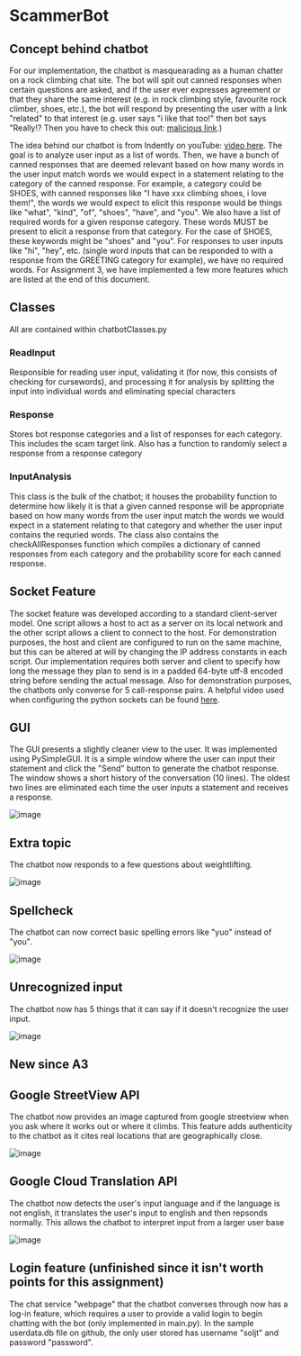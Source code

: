 # ScammerBot

## Concept behind chatbot

For our implementation, the chatbot is masquearading as a human chatter on a rock climbing chat site. The bot will spit out canned responses when certain questions are asked, and if the user ever expresses agreement or that they share the same interest (e.g. in rock climbing style, favourite rock climber, shoes, etc.), the bot will respond by presenting the user with a link "related" to that interest (e.g. user says "i like that too!" then bot says "Really!? Then you have to check this out: [malicious link](https://google.com).)

The idea behind our chatbot is from Indently on youTube: [video here](https://www.youtube.com/watch?v=Ea9jgBjQxEs&t=470s). The goal is to analyze user input as a list of words. Then, we have a bunch of canned responses that are deemed relevant based on how many words in the user input match words we would expect in a statement relating to the category of the canned response. For example, a category could be SHOES, with canned responses like "I have xxx climbing shoes, i love them!", the words we would expect to elicit this response would be things like "what", "kind", "of", "shoes", "have", and "you". We also have a list of required words for a given response category. These words MUST be present to elicit a response from that category. For the case of SHOES, these keywords might be "shoes" and "you". For responses to user inputs like "hi", "hey", etc. (single word inputs that can be responded to with a response from the GREETING category for example), we have no required words. For Assignment 3, we have implemented a few more features which are listed at the end of this document.

## Classes

All are contained within chatbotClasses.py

### ReadInput

Responsible for reading user input, validating it (for now, this consists of checking for cursewords), and processing it for analysis by splitting the input into individual words and eliminating special characters

### Response

Stores bot response categories and a list of responses for each category. This includes the scam target link. Also has a function to randomly select a response from a response category

### InputAnalysis

This class is the bulk of the chatbot; it houses the probability function to determine how likely it is that a given canned response will be appropriate based on how many words from the user input match the words we would expect in a statement relating to that category and whether the user input contains the requried words. The class also contains the checkAllResponses function which compiles a dictionary of canned responses from each category and the probability score for each canned response.

## Socket Feature

The socket feature was developed according to a standard client-server model. One script allows a host to act as a server on its local network and the other script allows a client to connect to the host. For demonstration purposes, the host and client are configured to run on the same machine, but this can be altered at will by changing the IP address constants in each script. Our implementation requires both server and client to specify how long the message they plan to send is in a padded 64-byte utf-8 encoded string before sending the actual message. Also for demonstration purposes, the chatbots only converse for 5 call-response pairs. A helpful video used when configuring the python sockets can be found [here](https://www.youtube.com/watch?v=3QiPPX-KeSc).

## GUI

The GUI presents a slightly cleaner view to the user. It was implemented using PySimpleGUI. It is a simple window where the user can input their statement and click the "Send" button to generate the chatbot response. The window shows a short history of the conversation (10 lines). The oldest two lines are eliminated each time the user inputs a statement and receives a response.

![image](sample_outputs/gui_sample.png)

## Extra topic

The chatbot now responds to a few questions about weightlifting.

![image](sample_outputs/lifting_sample.png)

## Spellcheck

The chatbot can now correct basic spelling errors like "yuo" instead of "you".

![image](sample_outputs/spellcheck_sample.png)

## Unrecognized input

The chatbot now has 5 things that it can say if it doesn't recognize the user input.

![image](sample_outputs/unrecognized_sample.png)

## New since A3

## Google StreetView API

The chatbot now provides an image captured from google streetview when you ask where it works out or where it climbs. This feature adds authenticity to the chatbot as it cites real locations that are geographically close.

![image](sample_outputs/googlestreetview_sample.png)

## Google Cloud Translation API

The chatbot now detects the user's input language and if the language is not english, it translates the user's input to english and then repsonds normally. This allows the chatbot to interpret input from a larger user base

![image](sample_outputs/googletranslate_sample.png)

## Login feature (unfinished since it isn't worth points for this assignment)

The chat service "webpage" that the chatbot converses through now has a log-in feature, which requires a user to provide a valid login to begin chatting with the bot (only implemented in main.py). In the sample userdata.db file on github, the only user stored has username "soljt" and password "password".
